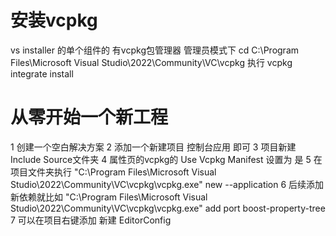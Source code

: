 # 安装vcpkg
vs installer 的单个组件的 有vcpkg包管理器
管理员模式下 cd C:\Program Files\Microsoft Visual Studio\2022\Community\VC\vcpkg
执行 vcpkg integrate install
# 从零开始一个新工程
1 创建一个空白解决方案
2 添加一个新建项目 控制台应用 即可
3 项目新建 Include Source文件夹
4 属性页的vcpkg的 Use Vcpkg Manifest 设置为 是
5 在项目文件夹执行 "C:\Program Files\Microsoft Visual Studio\2022\Community\VC\vcpkg\vcpkg.exe" new --application
6 后续添加新依赖就比如 "C:\Program Files\Microsoft Visual Studio\2022\Community\VC\vcpkg\vcpkg.exe" add port boost-property-tree
7 可以在项目右键添加 新建 EditorConfig